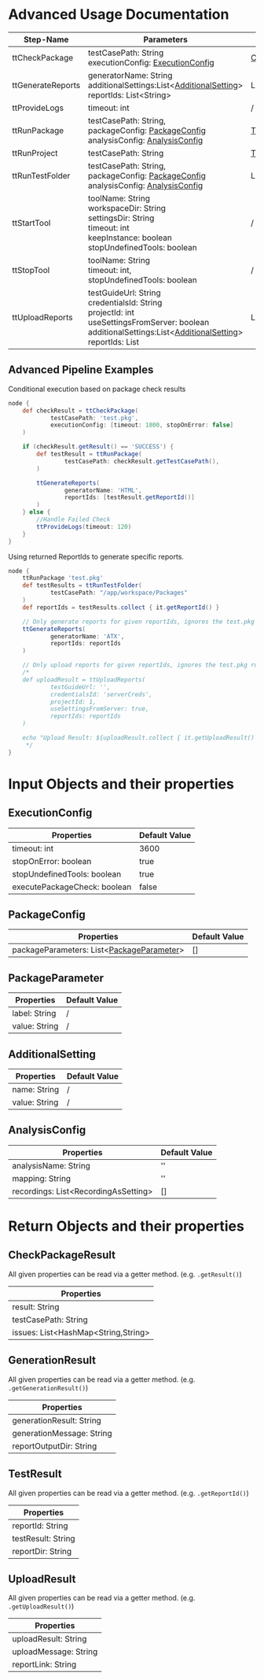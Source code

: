 # Advanced Usage Documentation

| Step-Name         | Parameters                                                                                                                                                                                                      | Return                                       |
|-------------------|-----------------------------------------------------------------------------------------------------------------------------------------------------------------------------------------------------------------|----------------------------------------------|
| ttCheckPackage    | testCasePath: String <br/> executionConfig: [ExecutionConfig](#executionconfig)                                                                                                                                 | [CheckPackageResult](#checkpackageresult)    |
| ttGenerateReports | generatorName: String <br/> additionalSettings:List\<[AdditionalSetting](#additionalsetting)> <br/> reportIds: List\<String>                                                                                    | List\<[GenerationResult](#generationresult)> |
| ttProvideLogs     | timeout: int                                                                                                                                                                                                    | /                                            |
| ttRunPackage      | testCasePath: String,<br/> packageConfig: [PackageConfig](#packageconfig) <br/> analysisConfig: [AnalysisConfig](#analysisconfig)                                                                               | [TestResult](#testresult)                    |
| ttRunProject      | testCasePath: String                                                                                                                                                                                            | [TestResult](#testresult)                    |
| ttRunTestFolder   | testCasePath: String,<br/> packageConfig: [PackageConfig](#packageconfig) <br/> analysisConfig: [AnalysisConfig](#analysisconfig)                                                                               | List<[TestResult](#testresult)>              |
| ttStartTool       | toolName: String <br/> workspaceDir: String <br/> settingsDir: String <br/> timeout: int <br/> keepInstance: boolean <br/> stopUndefinedTools: boolean                                                          | /                                            |
| ttStopTool        | toolName: String <br/> timeout: int,<br/> stopUndefinedTools: boolean                                                                                                                                           | /                                            |
| ttUploadReports   | testGuideUrl: String <br/> credentialsId: String <br/>projectId: int <br/> useSettingsFromServer: boolean <br/> additionalSettings:List\<[AdditionalSetting](#additionalsetting)> <br/> reportIds: List<String> | List\<[UploadResult](#uploadresult)>         |

## Advanced Pipeline Examples

Conditional execution based on package check results

```groovy
node {
    def checkResult = ttCheckPackage(
            testCasePath: 'test.pkg',
            executionConfig: [timeout: 1800, stopOnError: false]
    )

    if (checkResult.getResult() == 'SUCCESS') {
        def testResult = ttRunPackage(
                testCasePath: checkResult.getTestCasePath(),
        )

        ttGenerateReports(
                generatorName: 'HTML',
                reportIds: [testResult.getReportId()]
        )
    } else {
        //Handle Failed Check
        ttProvideLogs(timeout: 120)
    }
}
```

Using returned ReportIds to generate specific reports.

```groovy
node {
    ttRunPackage 'test.pkg'
    def testResults = ttRunTestFolder(
            testCasePath: "/app/workspace/Packages"
    )
    def reportIds = testResults.collect { it.getReportId() }

    // Only generate reports for given reportIds, ignores the test.pkg run
    ttGenerateReports(
            generatorName: 'ATX',
            reportIds: reportIds
    )

    // Only upload reports for given reportIds, ignores the test.pkg run
    /*
    def uploadResult = ttUploadReports(
            testGuideUrl: '',
            credentialsId: 'serverCreds',
            projectId: 1,
            useSettingsFromServer: true,
            reportIds: reportIds
    )

    echo "Upload Result: ${uploadResult.collect { it.getUploadResult() }}"
     */
}
```

# Input Objects and their properties

## ExecutionConfig

| Properties                   | Default Value |
|------------------------------|---------------|
| timeout: int                 | 3600          |
| stopOnError: boolean         | true          |
| stopUndefinedTools: boolean  | true          |
| executePackageCheck: boolean | false         |

## PackageConfig

| Properties                                                      | Default Value |
|-----------------------------------------------------------------|---------------|
| packageParameters: List\<[PackageParameter](#packageparameter)> | []            |

## PackageParameter

| Properties    | Default Value |
|---------------|---------------|
| label: String | /             |
| value: String | /             |

## AdditionalSetting

| Properties    | Default Value |
|---------------|---------------|
| name: String  | /             |
| value: String | /             |

## AnalysisConfig

| Properties                            | Default Value |
|---------------------------------------|---------------|
| analysisName: String                  | ''            |
| mapping: String                       | ''            |
| recordings: List\<RecordingAsSetting> | []            |

# Return Objects and their properties

## CheckPackageResult

All given properties can be read via a getter method. (e.g. `.getResult()`)

| Properties                            |
|---------------------------------------|
| result: String                        |
| testCasePath: String                  |
| issues: List\<HashMap\<String,String> |

## GenerationResult

All given properties can be read via a getter method. (e.g. `.getGenerationResult()`)

| Properties                |
|---------------------------|
| generationResult: String  |
| generationMessage: String |
| reportOutputDir: String   |

## TestResult

All given properties can be read via a getter method. (e.g. `.getReportId()`)

| Properties         |
|--------------------|
| reportId: String   |
| testResult: String |
| reportDir: String  |

## UploadResult

All given properties can be read via a getter method. (e.g. `.getUploadResult()`)

| Properties            |
|-----------------------|
| uploadResult: String  |
| uploadMessage: String |
| reportLink: String    |



